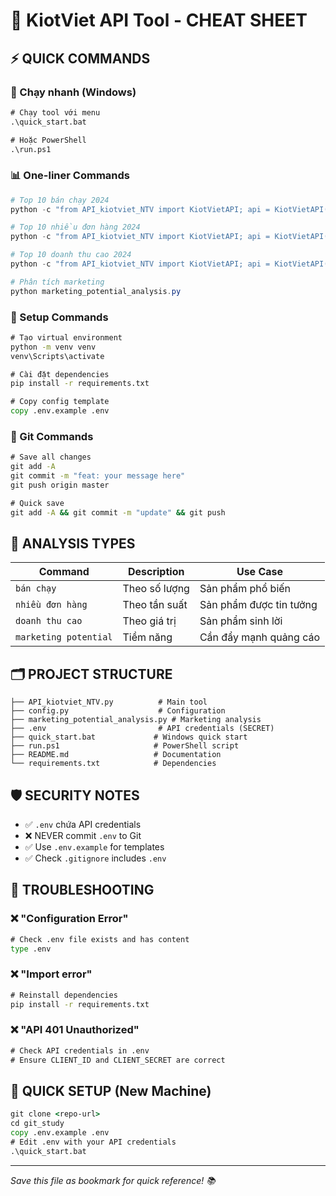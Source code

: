 # 🚀 KiotViet API Tool - CHEAT SHEET

## ⚡ QUICK COMMANDS

### 🎯 Chạy nhanh (Windows)
```cmd
# Chạy tool với menu
.\quick_start.bat

# Hoặc PowerShell
.\run.ps1
```

### 📊 One-liner Commands
```powershell
# Top 10 bán chạy 2024
python -c "from API_kiotviet_NTV import KiotVietAPI; api = KiotVietAPI(); api.answer_question('top 10 sản phẩm bán chạy nhất năm 2024')"

# Top 10 nhiều đơn hàng 2024  
python -c "from API_kiotviet_NTV import KiotVietAPI; api = KiotVietAPI(); api.answer_question('top 10 sản phẩm có nhiều đơn hàng nhất năm 2024')"

# Top 10 doanh thu cao 2024
python -c "from API_kiotviet_NTV import KiotVietAPI; api = KiotVietAPI(); api.answer_question('top 10 sản phẩm mang lại lợi nhuận cao nhất năm 2024')"

# Phân tích marketing
python marketing_potential_analysis.py
```

### 🔧 Setup Commands
```cmd
# Tạo virtual environment
python -m venv venv
venv\Scripts\activate

# Cài đặt dependencies
pip install -r requirements.txt

# Copy config template
copy .env.example .env
```

### 📝 Git Commands
```cmd
# Save all changes
git add -A
git commit -m "feat: your message here"
git push origin master

# Quick save
git add -A && git commit -m "update" && git push
```

## 🎯 ANALYSIS TYPES

| Command | Description | Use Case |
|---------|-------------|----------|
| `bán chạy` | Theo số lượng | Sản phẩm phổ biến |
| `nhiều đơn hàng` | Theo tần suất | Sản phẩm được tin tưởng |
| `doanh thu cao` | Theo giá trị | Sản phẩm sinh lời |
| `marketing potential` | Tiềm năng | Cần đẩy mạnh quảng cáo |

## 🗂️ PROJECT STRUCTURE
```
├── API_kiotviet_NTV.py          # Main tool
├── config.py                    # Configuration  
├── marketing_potential_analysis.py # Marketing analysis
├── .env                         # API credentials (SECRET)
├── quick_start.bat             # Windows quick start
├── run.ps1                     # PowerShell script
├── README.md                   # Documentation
└── requirements.txt            # Dependencies
```

## 🛡️ SECURITY NOTES
- ✅ `.env` chứa API credentials
- ❌ NEVER commit `.env` to Git
- ✅ Use `.env.example` for templates
- ✅ Check `.gitignore` includes `.env`

## 🔧 TROUBLESHOOTING

### ❌ "Configuration Error"
```cmd
# Check .env file exists and has content
type .env
```

### ❌ "Import error"  
```cmd
# Reinstall dependencies
pip install -r requirements.txt
```

### ❌ "API 401 Unauthorized"
```cmd
# Check API credentials in .env
# Ensure CLIENT_ID and CLIENT_SECRET are correct
```

## 🚀 QUICK SETUP (New Machine)
```cmd
git clone <repo-url>
cd git_study
copy .env.example .env
# Edit .env with your API credentials
.\quick_start.bat
```

---
*Save this file as bookmark for quick reference! 📚*
